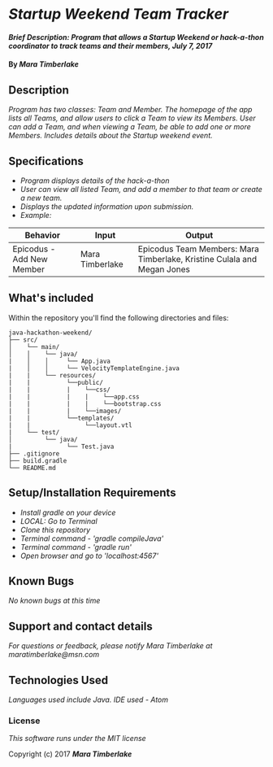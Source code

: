 # _Startup Weekend Team Tracker_

#### _Brief Description: Program that allows a Startup Weekend or hack-a-thon coordinator to track teams and their members, July 7, 2017_

#### By _**Mara Timberlake**_

## Description
_Program has two classes: Team and Member. The homepage of the app lists all Teams, and allow users to click a Team to view its Members. User can add a Team, and when viewing a Team, be able to add one or more Members. Includes details about the Startup weekend event._

## Specifications

* _Program displays details of the hack-a-thon_
* _User can view all listed Team, and add a member to that team or create a new team._
* _Displays the updated information upon submission._
* _Example:_

|Behavior|Input|Output|
|---|---|---|
|Epicodus - Add New Member|Mara Timberlake|Epicodus Team Members: Mara Timberlake, Kristine Culala and Megan Jones|

## What's included
Within the repository you'll find the following directories and files:

```
java-hackathon-weekend/
├── src/
│    └── main/
│    │    └── java/
|    │    │     └── App.java
|    │    │     └── VelocityTemplateEngine.java
|    |    └── resources/
|    |          └──public/
|    |          |    └──css/
|    |          |    |    └──app.css
|    |          |    |    └──bootstrap.css
|    |          |    └──images/
|    |          └──templates/
|    |               └──layout.vtl
|    └── test/
│         └── java/
|               └── Test.java
├── .gitignore
├── build.gradle
└── README.md
```

## Setup/Installation Requirements

* _Install gradle on your device_
* _LOCAL: Go to Terminal_
* _Clone this repository_
* _Terminal command - 'gradle compileJava'_
* _Terminal command - 'gradle run'_
* _Open browser and go to 'localhost:4567'_

## Known Bugs

_No known bugs at this time_

## Support and contact details

_For questions or feedback, please notify Mara Timberlake at maratimberlake@msn.com_

## Technologies Used

_Languages used include Java. IDE used - Atom_

### License

*This software runs under the MIT license*

Copyright (c) 2017 **_Mara Timberlake_**
